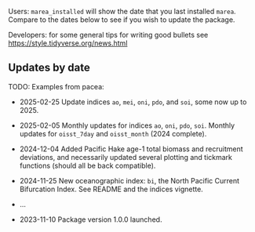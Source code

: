 Users: `marea_installed` will show the date that you last installed `marea`.
Compare to the dates below to see if you wish to update the package.

Developers: for some general tips for writing good bullets see https://style.tidyverse.org/news.html

## Updates by date

TODO: Examples from pacea:

* 2025-02-25 Update indices `ao`, `mei`, `oni`, `pdo`, and `soi`, some now up to
  2025.

* 2025-02-05 Monthly updates for indices `ao`, `oni`, `pdo`, `soi`. Monthly
  updates for `oisst_7day` and `oisst_month` (2024 complete).

* 2024-12-04 Added Pacific Hake age-1 total biomass and recruitment deviations,
  and necessarily updated several plotting and tickmark functions (should all be back
  compatible).

* 2024-11-25 New oceanographic index: `bi`, the North Pacific Current
  Bifurcation Index. See README and the indices vignette.

* ...

* 2023-11-10 Package version 1.0.0 launched.
